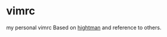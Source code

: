 vimrc
=====

my personal vimrc
Based on [hightman](https://github.com/hightman/vimrc) and reference to others.
